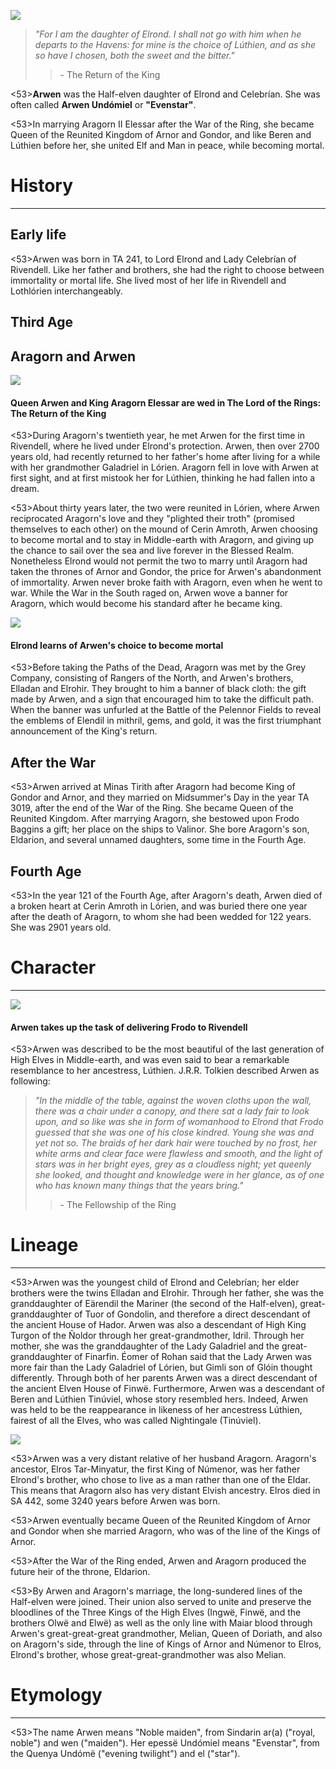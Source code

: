 ![](arwen/1.jpg)

>*"For I am the daughter of Elrond. I shall not go with him when he departs to the Havens: for mine is the choice of Lúthien, and as she so have I chosen, both the sweet and the bitter."*
>> \- The Return of the King

<53>**Arwen** was the Half-elven daughter of Elrond and Celebrían. She was often called **Arwen Undómiel** or **"Evenstar"**.

<53>In marrying Aragorn II Elessar after the War of the Ring, she became Queen of the Reunited Kingdom of Arnor and Gondor, and like Beren and Lúthien before her, she united Elf and Man in peace, while becoming mortal.

# History
---

## **Early life**
<53>Arwen was born in TA 241, to Lord Elrond and Lady Celebrían of Rivendell. Like her father and brothers, she had the right to choose between immortality or mortal life. She lived most of her life in Rivendell and Lothlórien interchangeably.

## **Third Age**

## Aragorn and Arwen

![](arwen/2.jpg)

#### Queen Arwen and King Aragorn Elessar are wed in The Lord of the Rings: The Return of the King

<53>During Aragorn's twentieth year, he met Arwen for the first time in Rivendell, where he lived under Elrond's protection. Arwen, then over 2700 years old, had recently returned to her father's home after living for a while with her grandmother Galadriel in Lórien. Aragorn fell in love with Arwen at first sight, and at first mistook her for Lúthien, thinking he had fallen into a dream.

<53>About thirty years later, the two were reunited in Lórien, where Arwen reciprocated Aragorn's love and they "plighted their troth" (promised themselves to each other) on the mound of Cerin Amroth, Arwen choosing to become mortal and to stay in Middle-earth with Aragorn, and giving up the chance to sail over the sea and live forever in the Blessed Realm. Nonetheless Elrond would not permit the two to marry until Aragorn had taken the thrones of Arnor and Gondor, the price for Arwen's abandonment of immortality. Arwen never broke faith with Aragorn, even when he went to war. While the War in the South raged on, Arwen wove a banner for Aragorn, which would become his standard after he became king.

![](arwen/3.jpg)

#### Elrond learns of Arwen's choice to become mortal

<53>Before taking the Paths of the Dead, Aragorn was met by the Grey Company, consisting of Rangers of the North, and Arwen's brothers, Elladan and Elrohir. They brought to him a banner of black cloth: the gift made by Arwen, and a sign that encouraged him to take the difficult path. When the banner was unfurled at the Battle of the Pelennor Fields to reveal the emblems of Elendil in mithril, gems, and gold, it was the first triumphant announcement of the King's return.

## After the War

<53>Arwen arrived at Minas Tirith after Aragorn had become King of Gondor and Arnor, and they married on Midsummer's Day in the year TA 3019, after the end of the War of the Ring. She became Queen of the Reunited Kingdom. After marrying Aragorn, she bestowed upon Frodo Baggins a gift; her place on the ships to Valinor. She bore Aragorn's son, Eldarion, and several unnamed daughters, some time in the Fourth Age.

## **Fourth Age**

<53>In the year 121 of the Fourth Age, after Aragorn's death, Arwen died of a broken heart at Cerin Amroth in Lórien, and was buried there one year after the death of Aragorn, to whom she had been wedded for 122 years. She was 2901 years old.

# Character

---

![](arwen/4.jpg)

#### Arwen takes up the task of delivering Frodo to Rivendell

<53>Arwen was described to be the most beautiful of the last generation of High Elves in Middle-earth, and was even said to bear a remarkable resemblance to her ancestress, Lúthien. J.R.R. Tolkien described Arwen as following:

> *"In the middle of the table, against the woven cloths upon the wall, there was a chair under a canopy, and there sat a lady fair to look upon, and so like was she in form of womanhood to Elrond that Frodo guessed that she was one of his close kindred. Young she was and yet not so. The braids of her dark hair were touched by no frost, her white arms and clear face were flawless and smooth, and the light of stars was in her bright eyes, grey as a cloudless night; yet queenly she looked, and thought and knowledge were in her glance, as of one who has known many things that the years bring."*
>> \- The Fellowship of the Ring

# Lineage

---

<53>Arwen was the youngest child of Elrond and Celebrían; her elder brothers were the twins Elladan and Elrohir. Through her father, she was the granddaughter of Eärendil the Mariner (the second of the Half-elven), great-granddaughter of Tuor of Gondolin, and therefore a direct descendant of the ancient House of Hador. Arwen was also a descendant of High King Turgon of the Ñoldor through her great-grandmother, Idril. Through her mother, she was the granddaughter of the Lady Galadriel and the great-granddaughter of Finarfin. Éomer of Rohan said that the Lady Arwen was more fair than the Lady Galadriel of Lórien, but Gimli son of Glóin thought differently. Through both of her parents Arwen was a direct descendant of the ancient Elven House of Finwë. Furthermore, Arwen was a descendant of Beren and Lúthien Tinúviel, whose story resembled hers. Indeed, Arwen was held to be the reappearance in likeness of her ancestress Lúthien, fairest of all the Elves, who was called Nightingale (Tinúviel).

![](arwen/5.jpg)

<53>Arwen was a very distant relative of her husband Aragorn. Aragorn's ancestor, Elros Tar-Minyatur, the first King of Númenor, was her father Elrond's brother, who chose to live as a man rather than one of the Eldar. This means that Aragorn also has very distant Elvish ancestry. Elros died in SA 442, some 3240 years before Arwen was born.

<53>Arwen eventually became Queen of the Reunited Kingdom of Arnor and Gondor when she married Aragorn, who was of the line of the Kings of Arnor.

<53>After the War of the Ring ended, Arwen and Aragorn produced the future heir of the throne, Eldarion.

<53>By Arwen and Aragorn's marriage, the long-sundered lines of the Half-elven were joined. Their union also served to unite and preserve the bloodlines of the Three Kings of the High Elves (Ingwë, Finwë, and the brothers Olwë and Elwë) as well as the only line with Maiar blood through Arwen's great-great-great grandmother, Melian, Queen of Doriath, and also on Aragorn's side, through the line of Kings of Arnor and Númenor to Elros, Elrond's brother, whose great-great-grandmother was also Melian.

# Etymology

---

<53>The name Arwen means "Noble maiden", from Sindarin ar(a) ("royal, noble") and wen ("maiden"). Her epessë Undómiel means "Evenstar", from the Quenya Undómë ("evening twilight") and el ("star").
